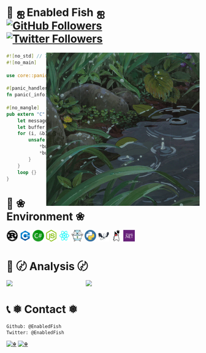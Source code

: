 <!--suppress ALL -->

# 👋 ஐ Enabled Fish ஐ <a href="https://github.com/EnabledFish"><img alt="GitHub Followers" src="https://img.shields.io/github/followers/EnabledFish?style=flat&logo=github" /></a> <a href="https://twitter.com/EnabledFish"><img alt="Twitter Followers" src="https://img.shields.io/twitter/follow/EnabledFish?style=flat&logo=twitter" /></a>

<img align="right" width="400" src="./Images/Raining.gif" />

```Rust
#![no_std] // This is a minimal kernel.
#![no_main]

use core::panic::PanicInfo;

#[panic_handler]
fn panic(_info: &PanicInfo) -> ! { loop {} }

#[no_mangle]
pub extern "C" fn _start() -> ! {
    let message = "Hi, I am Enabled Fish!"; // ☬
    let buffer = 0xb8000 as *mut u8;
    for (i, &b) in message.as_bytes().iter().enumerate() {
        unsafe { // ☈
            *buffer.offset(i as isize * 2) = b;
            *buffer.offset(i as isize * 2 + 1) = 0xb;
        }
    }
    loop {}
}
```

# 📕 ❀ Environment ❀

<code><img height="30" width="30" src="./Images/Rust.png"></code>
<code><img height="30" width="30" src="./Images/Cpp.png"></code>
<code><img height="30" width="30" src="./Images/Csharp.png"></code>
<code><img height="30" width="30" src="./Images/Nodejs.png"></code>
<code><img height="30" width="30" src="./Images/Reactjs.png"></code>
<code><img height="30" width="30" src="./Images/Golang.png"></code>
<code><img height="30" width="30" src="./Images/Python.png"></code>
<code><img height="30" width="30" src="./Images/Llvm.png"></code>
<code><img height="30" width="30" src="./Images/Jvm.png"></code>
<code><img height="30" width="30" src="./Images/Dotnet.png"></code>

# 📃 〄 Analysis 〄

<img width="41%" align="left" src="https://github-readme-stats.vercel.app/api?username=EnabledFish&include_all_commits=true&role=OWNER,ORGANIZATION_MEMBER&count_private=true&show_icons=true&theme=radical" />
<img width="57%" src="https://github-profile-summary-cards.vercel.app/api/cards/profile-details?username=EnabledFish&theme=radical" />

# 📞 ❅ Contact ❅

```text
Github: @EnabledFish
Twitter: @EnabledFish
```

[![☬](https://komarev.com/ghpvc/?username=EnabledFish&stype=flat)](https://github.com/EnabledFish)
[![☬](https://img.shields.io/badge/@EnabledFish-%23181717?style=flat&logo=github)](https://github.com/EnabledFish)
